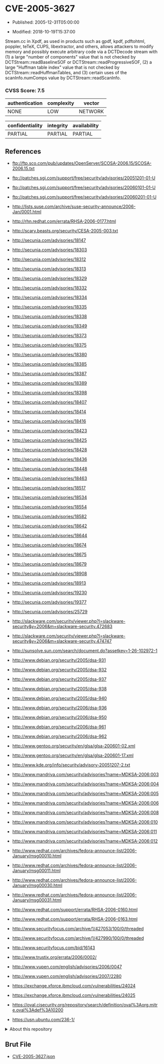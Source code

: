 # CVE-2005-3627

- Published: 2005-12-31T05:00:00

- Modified: 2018-10-19T15:37:00

Stream.cc in Xpdf, as used in products such as gpdf, kpdf, pdftohtml, poppler, teTeX, CUPS, libextractor, and others, allows attackers to modify memory and possibly execute arbitrary code via a DCTDecode stream with (1) a large "number of components" value that is not checked by DCTStream::readBaselineSOF or DCTStream::readProgressiveSOF, (2) a large "Huffman table index" value that is not checked by DCTStream::readHuffmanTables, and (3) certain uses of the scanInfo.numComps value by DCTStream::readScanInfo.

### CVSS Score: **7.5**

| authentication | complexity | vector |
| --- | --- | --- |
| NONE | LOW | NETWORK |

| confidentiality | integrity | availability |
| --- | --- | --- |
| PARTIAL | PARTIAL | PARTIAL |

## References

* ftp://ftp.sco.com/pub/updates/OpenServer/SCOSA-2006.15/SCOSA-2006.15.txt

* ftp://patches.sgi.com/support/free/security/advisories/20051201-01-U

* ftp://patches.sgi.com/support/free/security/advisories/20060101-01-U

* ftp://patches.sgi.com/support/free/security/advisories/20060201-01-U

* http://lists.suse.com/archive/suse-security-announce/2006-Jan/0001.html

* http://rhn.redhat.com/errata/RHSA-2006-0177.html

* http://scary.beasts.org/security/CESA-2005-003.txt

* http://secunia.com/advisories/18147

* http://secunia.com/advisories/18303

* http://secunia.com/advisories/18312

* http://secunia.com/advisories/18313

* http://secunia.com/advisories/18329

* http://secunia.com/advisories/18332

* http://secunia.com/advisories/18334

* http://secunia.com/advisories/18335

* http://secunia.com/advisories/18338

* http://secunia.com/advisories/18349

* http://secunia.com/advisories/18373

* http://secunia.com/advisories/18375

* http://secunia.com/advisories/18380

* http://secunia.com/advisories/18385

* http://secunia.com/advisories/18387

* http://secunia.com/advisories/18389

* http://secunia.com/advisories/18398

* http://secunia.com/advisories/18407

* http://secunia.com/advisories/18414

* http://secunia.com/advisories/18416

* http://secunia.com/advisories/18423

* http://secunia.com/advisories/18425

* http://secunia.com/advisories/18428

* http://secunia.com/advisories/18436

* http://secunia.com/advisories/18448

* http://secunia.com/advisories/18463

* http://secunia.com/advisories/18517

* http://secunia.com/advisories/18534

* http://secunia.com/advisories/18554

* http://secunia.com/advisories/18582

* http://secunia.com/advisories/18642

* http://secunia.com/advisories/18644

* http://secunia.com/advisories/18674

* http://secunia.com/advisories/18675

* http://secunia.com/advisories/18679

* http://secunia.com/advisories/18908

* http://secunia.com/advisories/18913

* http://secunia.com/advisories/19230

* http://secunia.com/advisories/19377

* http://secunia.com/advisories/25729

* http://slackware.com/security/viewer.php?l=slackware-security&y=2006&m=slackware-security.472683

* http://slackware.com/security/viewer.php?l=slackware-security&y=2006&m=slackware-security.474747

* http://sunsolve.sun.com/search/document.do?assetkey=1-26-102972-1

* http://www.debian.org/security/2005/dsa-931

* http://www.debian.org/security/2005/dsa-932

* http://www.debian.org/security/2005/dsa-937

* http://www.debian.org/security/2005/dsa-938

* http://www.debian.org/security/2005/dsa-940

* http://www.debian.org/security/2006/dsa-936

* http://www.debian.org/security/2006/dsa-950

* http://www.debian.org/security/2006/dsa-961

* http://www.debian.org/security/2006/dsa-962

* http://www.gentoo.org/security/en/glsa/glsa-200601-02.xml

* http://www.gentoo.org/security/en/glsa/glsa-200601-17.xml

* http://www.kde.org/info/security/advisory-20051207-2.txt

* http://www.mandriva.com/security/advisories?name=MDKSA-2006:003

* http://www.mandriva.com/security/advisories?name=MDKSA-2006:004

* http://www.mandriva.com/security/advisories?name=MDKSA-2006:005

* http://www.mandriva.com/security/advisories?name=MDKSA-2006:006

* http://www.mandriva.com/security/advisories?name=MDKSA-2006:008

* http://www.mandriva.com/security/advisories?name=MDKSA-2006:010

* http://www.mandriva.com/security/advisories?name=MDKSA-2006:011

* http://www.mandriva.com/security/advisories?name=MDKSA-2006:012

* http://www.redhat.com/archives/fedora-announce-list/2006-January/msg00010.html

* http://www.redhat.com/archives/fedora-announce-list/2006-January/msg00011.html

* http://www.redhat.com/archives/fedora-announce-list/2006-January/msg00030.html

* http://www.redhat.com/archives/fedora-announce-list/2006-January/msg00031.html

* http://www.redhat.com/support/errata/RHSA-2006-0160.html

* http://www.redhat.com/support/errata/RHSA-2006-0163.html

* http://www.securityfocus.com/archive/1/427053/100/0/threaded

* http://www.securityfocus.com/archive/1/427990/100/0/threaded

* http://www.securityfocus.com/bid/16143

* http://www.trustix.org/errata/2006/0002/

* http://www.vupen.com/english/advisories/2006/0047

* http://www.vupen.com/english/advisories/2007/2280

* https://exchange.xforce.ibmcloud.com/vulnerabilities/24024

* https://exchange.xforce.ibmcloud.com/vulnerabilities/24025

* https://oval.cisecurity.org/repository/search/definition/oval%3Aorg.mitre.oval%3Adef%3A10200

* https://usn.ubuntu.com/236-1/

<details>
<summary>About this repository</summary> 

  This repository is part of the project [Live Hack CVE](https://github.com/Live-Hack-CVE). Main website can be found [www.live-hack.org](https://www.live-hack.org) 
  
  Made by [Sn0wAlice](https://github.com/Sn0wAlice) for the people that care about security and need to have a feed of the latest CVEs. Hope you enjoy it, don't forget to star the repo and follow me on [Twitter](https://twitter.com/Sn0wAlice) and [Github](https://github.com/Sn0wAlice). And that is my [personnal website](https://www.alice-snow.me/)

  - [Home Page](https://github.com/Live-Hack-CVE)
  - [Framework](https://github.com/Live-Hack-CVE/cve-framework)
  - [CVE database](https://github.com/Live-Hack-CVE/full_database)
  - [Changelog](https://github.com/Live-Hack-CVE/Changelog)
</details>

## Brut File

* [CVE-2005-3627.json](https://raw.githubusercontent.com/Live-Hack-CVE/full_database/main/cves/2005/CVE-2005-3627.json)

